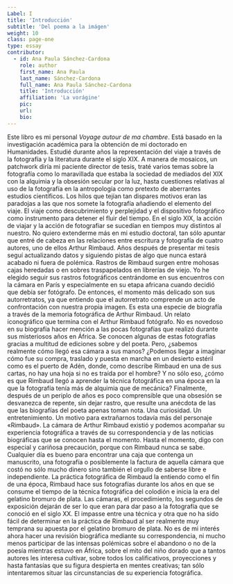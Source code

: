```yaml
---
Label: I
title: 'Introducción'
subtitle: 'Del poema a la imágen'
weight: 10
class: page-one
type: essay
contributor:
  - id: Ana Paula Sánchez-Cardona
    role: author
    first_name: Ana Paula
    last_name: Sánchez-Cardona
    full_name: Ana Paula Sánchez-Cardona
    title: 'Introducción'
    affiliation: 'La vorágine'
    pic:
    url:
    bio:
---
```




Este libro es mi personal _Voyage autour de ma chambre_. Está basado en la investigación académica para la obtención de mi doctorado en Humanidades. Estudié durante años la representación del viaje a través de la fotografía y la literatura durante el siglo XIX. A manera de mosaicos, un patchwork diría mi paciente director de tesis, traté varios temas sobre la fotografía como lo maravillada que estaba la sociedad de mediados del XIX con la alquimia y la obsesión secular por la luz, hasta cuestiones relativas al uso de la fotografía en la antropología como pretexto de aberrantes estudios científicos. Los hilos que tejían tan dispares motivos eran las paradojas a las que nos somete la fotografía añadiendo el elemento del viaje. El viaje como descubrimiento y perplejidad y el dispositivo fotográfico como instrumento para detener el fluir del tiempo. En el siglo XIX, la acción de viajar y la acción de fotografiar se sucedían en tiempos muy distintos al nuestro.
No quiero extenderme más en mi estudio doctoral, tan sólo apuntar que entré de cabeza en las relaciones entre escritura y fotografía de cuatro autores, uno de ellos Arthur Rimbaud. Años después de presentar mi tesis seguí actualizando datos y siguiendo pistas de algo que nunca estará acabado ni fuera de polémica. Rastros de Rimbaud surgen entre mohosas cajas heredadas o en sobres traspapelados en librerías de viejo. Yo he elegido seguir sus rastros fotográficos centrándome en sus encuentros con la cámara en París y especialmente en su etapa africana cuando decidió que debía ser fotógrafo. De entonces, el momento más delicado son sus autorretratos, ya que entiendo que el autorretrato comprende un acto de confrontación con nuestra propia imagen.
Es esta una especie de biografía a través de la memoria fotográfica de Arthur Rimbaud. Un relato iconográfico que termina con el Arthur Rimbaud fotógrafo. No es novedoso en su biografía hacer mención a las pocas fotografías que realizó durante sus misteriosos años en África. Se conocen algunas de estas fotografías gracias a multitud de ediciones sobre y del poeta. Pero, ¿sabemos realmente cómo llegó esa cámara a sus manos? ¿Podemos llegar a imaginar cómo fue su compra, traslado y puesta en marcha en un desierto estéril como es el puerto de Adén, donde, como describe Rimbaud en una de sus cartas, no hay una hoja si no es traída por el hombre? Y no sólo eso, ¿cómo es que Rimbaud llegó a aprender la técnica fotográfica en una época en la que la fotografía tenía más de alquimia que de mecánica? Finalmente, después de un periplo de años es poco comprensible que una obsesión se desvanezca de repente, sin dejar rastro, que resulte una anécdota de las que las biografías del poeta apenas toman nota. Una curiosidad. Un entretenimiento. Un motivo para extrañarnos todavía más del personaje «Rimbaud». La cámara de Arthur Rimbaud existió y podemos acompañar su experiencia fotográfica a través de su correspondencia y de las noticias biográficas que se conocen hasta el momento. Hasta el momento, digo con especial y cariñosa precaución, porque con Rimbaud nunca se sabe. Cualquier día es bueno para encontrar una caja que contenga un manuscrito, una fotografía o posiblemente la factura de aquella cámara que costó no sólo mucho dinero sino también el orgullo de saberse libre e independiente.
La práctica fotográfica de Rimbaud la entiendo como el fin de una época, Rimbaud hace sus fotografías durante los años en que se consume el tiempo de la técnica fotográfica del colodión e inicia la era del gelatino bromuro de plata. Las cámaras, el procedimiento, los segundos de exposición dejarán de ser lo que eran para dar paso a la fotografía que se conoció en el siglo XX. El impasse entre una técnica y otra que no ha sido fácil de determinar en la práctica de Rimbaud al ser realmente muy temprana su apuesta por el gelatino bromuro de plata.
No es de mi interés ahora hacer una revisión biográfica mediante su correspondencia, ni mucho menos participar de las intensas polémicas sobre el abandono o no de la poesía mientras estuvo en África, sobre el mito del niño dorado que a tantos autores les interesa cultivar, sobre todos los calificativos, proyecciones y hasta fantasías que su figura despierta en mentes creativas; tan sólo intentaremos situar las circunstancias de su experiencia fotográfica.
